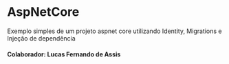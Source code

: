 # AspNetCore
Exemplo simples de um projeto aspnet core
utilizando Identity, Migrations e Injeção de dependência
#### Colaborador: Lucas Fernando de Assis